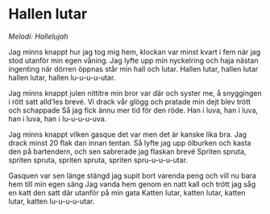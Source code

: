 # Hallen lutar
*Melodi: Hallelujah*

Jag minns knappt hur jag tog mig hem,
klockan var minst kvart i fem
när jag stod utanför min egen våning.
Jag lyfte upp min nyckelring
och haja nästan ingenting
när dörren öppnas står min hall och lutar.
Hallen lutar, hallen lutar
hallen lutar, hallen lu-u-u-u-utar.

Jag minns knappt julen nittitre
min bror var där och syster me,
å snyggingen i rött satt alld’les brevé.
Vi drack vår glögg och pratade
min dejt blev trött och schappade
Så jag fick ännu mer tid för den röde.
Han i luva, han i luva,
han i luva, han i lu-u-u-u-uva.

Jag minns knappt vilken gasque det var
men det är kanske lika bra.
Jag drack minst 20 flak dan innan tentan.
Så lyfte jag upp ölburken och kasta den på bartendern,
och sen sabrerade jag flaskan brevé
Spriten spruta, spriten spruta,
spriten spruta, spriten spru-u-u-u-utar.

Gasquen var sen länge stängd
jag supit bort varenda peng
och vill nu bara hem till min egen säng
Jag vanda hem genom en natt
kall och trött jag såg en katt
den satt där utanför på min gata
Katten lutar, katten lutar,
katten lutar, katten lu-u-u-u-utar.

